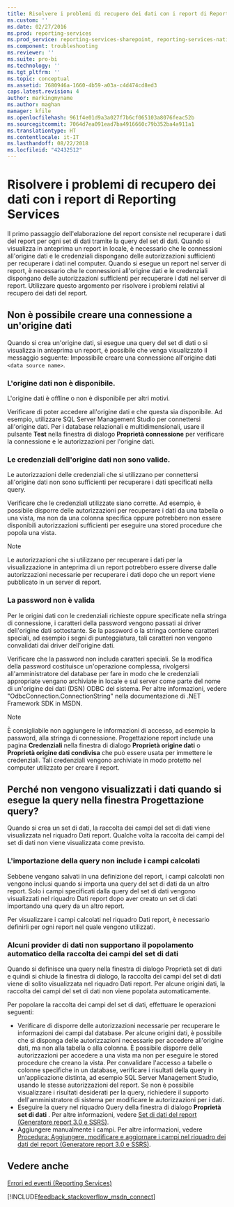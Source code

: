 ```yaml
---
title: Risolvere i problemi di recupero dei dati con i report di Reporting Services | Microsoft Docs
ms.custom: ''
ms.date: 02/27/2016
ms.prod: reporting-services
ms.prod_service: reporting-services-sharepoint, reporting-services-native
ms.component: troubleshooting
ms.reviewer: ''
ms.suite: pro-bi
ms.technology: ''
ms.tgt_pltfrm: ''
ms.topic: conceptual
ms.assetid: 7680946a-1660-4b59-a03a-c4d474cd8ed3
caps.latest.revision: 4
author: markingmyname
ms.author: maghan
manager: kfile
ms.openlocfilehash: 961f4e01d9a3a027f7b6cf065103a8076feac52b
ms.sourcegitcommit: 7064d7ea091ead7ba4916660c79b352ba4a911a1
ms.translationtype: HT
ms.contentlocale: it-IT
ms.lasthandoff: 08/22/2018
ms.locfileid: "42432512"
---
```

# <a name="troubleshoot-data-retrieval-issues-with-reporting-services-reports"></a>Risolvere i problemi di recupero dei dati con i report di Reporting Services
Il primo passaggio dell'elaborazione del report consiste nel recuperare i dati del report per ogni set di dati tramite la query del set di dati. Quando si visualizza in anteprima un report in locale, è necessario che le connessioni all'origine dati e le credenziali dispongano delle autorizzazioni sufficienti per recuperare i dati nel computer. Quando si esegue un report nel server di report, è necessario che le connessioni all'origine dati e le credenziali dispongano delle autorizzazioni sufficienti per recuperare i dati nel server di report. Utilizzare questo argomento per risolvere i problemi relativi al recupero dei dati del report.   
  
## <a name="i-cannot-create-a-connection-to-a-data-source"></a>Non è possibile creare una connessione a un'origine dati  
Quando si crea un'origine dati, si esegue una query del set di dati o si visualizza in anteprima un report, è possibile che venga visualizzato il messaggio seguente: Impossibile creare una connessione all'origine dati `<data source name>`.   
    
### <a name="data-source-is-not-available"></a>L'origine dati non è disponibile.  
L'origine dati è offline o non è disponibile per altri motivi.   
  
Verificare di poter accedere all'origine dati e che questa sia disponibile. Ad esempio, utilizzare SQL Server Management Studio per connettersi all'origine dati. Per i database relazionali e multidimensionali, usare il pulsante **Test** nella finestra di dialogo **Proprietà connessione** per verificare la connessione e le autorizzazioni per l'origine dati.   
  
### <a name="data-source-credentials-are-not-valid"></a>Le credenziali dell'origine dati non sono valide.  
Le autorizzazioni delle credenziali che si utilizzano per connettersi all'origine dati non sono sufficienti per recuperare i dati specificati nella query.  
  
Verificare che le credenziali utilizzate siano corrette. Ad esempio, è possibile disporre delle autorizzazioni per recuperare i dati da una tabella o una vista, ma non da una colonna specifica oppure potrebbero non essere disponibili autorizzazioni sufficienti per eseguire una stored procedure che popola una vista.   
  
> [!NOTE]  
> Le autorizzazioni che si utilizzano per recuperare i dati per la visualizzazione in anteprima di un report potrebbero essere diverse dalle autorizzazioni necessarie per recuperare i dati dopo che un report viene pubblicato in un server di report.   
  
### <a name="not-a-valid-password"></a>La password non è valida  
Per le origini dati con le credenziali richieste oppure specificate nella stringa di connessione, i caratteri della password vengono passati ai driver dell'origine dati sottostante. Se la password o la stringa contiene caratteri speciali, ad esempio i segni di punteggiatura, tali caratteri non vengono convalidati dai driver dell'origine dati.   
  
Verificare che la password non includa caratteri speciali. Se la modifica della password costituisce un'operazione complessa, rivolgersi all'amministratore del database per fare in modo che le credenziali appropriate vengano archiviate in locale e sul server come parte del nome di un'origine dei dati (DSN) ODBC del sistema. Per altre informazioni, vedere "OdbcConnection.ConnectionString" nella documentazione di .NET Framework SDK in MSDN.   
  
> [!NOTE]  
>È consigliabile non aggiungere le informazioni di accesso, ad esempio la password, alla stringa di connessione. Progettazione report include una pagina **Credenziali** nella finestra di dialogo **Proprietà origine dati** o **Proprietà origine dati condivisa** che può essere usata per immettere le credenziali. Tali credenziali vengono archiviate in modo protetto nel computer utilizzato per creare il report.  
  
## <a name="why-do-i-see-no-data-when-i-run-my-query-in-the-query-designer"></a>Perché non vengono visualizzati i dati quando si esegue la query nella finestra Progettazione query?  
Quando si crea un set di dati, la raccolta dei campi del set di dati viene visualizzata nel riquadro Dati report. Qualche volta la raccolta dei campi del set di dati non viene visualizzata come previsto.   
  
### <a name="import-query-does-not-import-calculated-fields"></a>L'importazione della query non include i campi calcolati  
  
Sebbene vengano salvati in una definizione del report, i campi calcolati non vengono inclusi quando si importa una query del set di dati da un altro report. Solo i campi specificati dalla query del set di dati vengono visualizzati nel riquadro Dati report dopo aver creato un set di dati importando una query da un altro report.   
  
Per visualizzare i campi calcolati nel riquadro Dati report, è necessario definirli per ogni report nel quale vengono utilizzati.   
  
### <a name="some-data-providers-do-not-support-automatic-population-of-the-dataset-field-collection"></a>Alcuni provider di dati non supportano il popolamento automatico della raccolta dei campi del set di dati  
Quando si definisce una query nella finestra di dialogo Proprietà set di dati e quindi si chiude la finestra di dialogo, la raccolta dei campi del set di dati viene di solito visualizzata nel riquadro Dati report. Per alcune origini dati, la raccolta dei campi del set di dati non viene popolata automaticamente.   
  
Per popolare la raccolta dei campi del set di dati, effettuare le operazioni seguenti:  
* Verificare di disporre delle autorizzazioni necessarie per recuperare le informazioni dei campi dal database. Per alcune origini dati, è possibile che si disponga delle autorizzazioni necessarie per accedere all'origine dati, ma non alla tabella o alla colonna. È possibile disporre delle autorizzazioni per accedere a una vista ma non per eseguire le stored procedure che creano la vista. Per convalidare l'accesso a tabelle o colonne specifiche in un database, verificare i risultati della query in un'applicazione distinta, ad esempio SQL Server Management Studio, usando le stesse autorizzazioni del report. Se non è possibile visualizzare i risultati desiderati per la query, richiedere il supporto dell'amministratore di sistema per modificare le autorizzazioni per i dati.   
* Eseguire la query nel riquadro Query della finestra di dialogo **Proprietà set di dati** . Per altre informazioni, vedere [Set di dati del report (Generatore report 3.0 e SSRS)](../../reporting-services/report-data/report-datasets-ssrs.md).  
* Aggiungere manualmente i campi. Per altre informazioni, vedere [Procedura: Aggiungere, modificare e aggiornare i campi nel riquadro dei dati del report (Generatore report 3.0 e SSRS)](../../reporting-services/report-data/add-edit-refresh-fields-in-the-report-data-pane-report-builder-and-ssrs.md).   
  
## <a name="see-also"></a>Vedere anche  
[Errori ed eventi (Reporting Services)](../../reporting-services/troubleshooting/errors-and-events-reference-reporting-services.md)  
  
  

[!INCLUDE[feedback_stackoverflow_msdn_connect](../../includes/feedback-stackoverflow-msdn-connect-md.md)]



